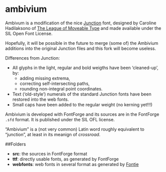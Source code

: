 # ambivium
Ambivum is a modification of the nice [Junction](https://github.com/theleagueof/junction) font, designed by Caroline Hadilaksono of [The League of Moveable Type](https://www.theleagueofmoveabletype.com/) and made available under the SIL Open Font License.

Hopefully, it will be possible in the future to merge (some of) the Ambivium additions into the original Junction files and this fork will become useless.

Differences from Junction:
- All glyphs in the light, regular and bold weigths have been ‘cleaned-up’, by:
    - adding missing extrema,
    - correcting self-intersecting paths,
    - rounding non-integral point coordinates.
- Text (‘old-style’) numerals of the standard Junction fonts have been restored into the web fonts.
- Small caps have been added to the regular weight (no kerning yet!!!)

Ambivium is developed with FontForge and its sources are in the FontForge `.sfd` format. It is published under the SIL OFL license.

“Ambivium” is a (not very common) Latin word roughly equivalent to “junction”, at least in its meanign of _crossroad_.

##Folders
- **src**: the sources in FontForge format
- **ttf**: directly usable fonts, as generated by FontForge
- **webfonts**: web fonts in several format as generated by [Fontie](https://fontie.flowyapps.com/home)
